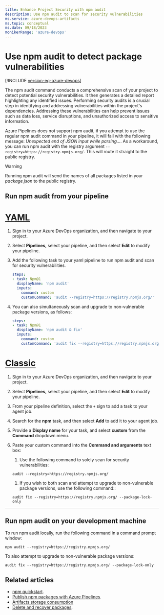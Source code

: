 ```yaml
---
title: Enhance Project Security with npm audit
description: Use npm audit to scan for security vulnerabilities
ms.service: azure-devops-artifacts
ms.topic: conceptual
ms.date: 09/18/2023
monikerRange: 'azure-devops'
---
```


# Use npm audit to detect package vulnerabilities

[!INCLUDE [version-eq-azure-devops](../../includes/version-eq-azure-devops.md)]

The npm audit command conducts a comprehensive scan of your project to detect potential security vulnerabilities. It then generates a detailed report highlighting any identified issues. Performing security audits is a crucial step in identifying and addressing vulnerabilities within the project's dependencies. Addressing these vulnerabilities can help prevent issues such as data loss, service disruptions, and unauthorized access to sensitive information.

Azure Pipelines does not support npm audit, if you attempt to use the regular npm audit command in your pipeline, it will fail with the following message: *Unexpected end of JSON input while parsing...*. As a workaround, you can run npm audit with the registry argument `--registry=https://registry.npmjs.org/`. This will route it straight to the public registry.

>[!WARNING]
> Running npm audit will send the names of all packages listed in your *package.json* to the public registry.

## Run npm audit from your pipeline

# [YAML](#tab/yaml)

1. Sign in to your Azure DevOps organization, and then navigate to your project.

1. Select **Pipelines**, select your pipeline, and then select **Edit** to modify your pipeline.

1. Add the following task to your yaml pipeline to run npm audit and scan for security vulnerabilities.

    ```yaml
    steps:
    - task: Npm@1
      displayName: 'npm audit'
      inputs:
        command: custom
        customCommand: 'audit --registry=https://registry.npmjs.org/'
    ```

1. You can also simultaneously scan and upgrade to non-vulnerable package versions, as follows:

    ```yaml
    steps:
    - task: Npm@1
      displayName: 'npm audit & fix'
      inputs:
        command: custom
        customCommand: 'audit fix --registry=https://registry.npmjs.org/ --package-lock-only'
    ```

# [Classic](#tab/classic)

1. Sign in to your Azure DevOps organization, and then navigate to your project.

1. Select **Pipelines**, select your pipeline, and then select **Edit** to modify your pipeline.

1. From your pipeline definition, select the `+` sign to add a task to your agent job.

1. Search for the **npm** task, and then select **Add** to add it to your agent job.

1. Provide a **Display name** for your task, and select **custom** from the **Command** dropdown menu.

1. Paste your custom command into the **Command and arguments** text box:

    1. Use the following command to solely scan for security vulnerabilities:
    
    ```Command
    audit --registry=https://registry.npmjs.org/
    ```

    1. If you wish to both scan and attempt to upgrade to non-vulnerable package versions, use the following command::
    
    ```Command
    audit fix --registry=https://registry.npmjs.org/ --package-lock-only
    ```
---

## Run npm audit on your development machine

To run npm audit locally, run the following command in a command prompt window:

```Command
npm audit --registry=https://registry.npmjs.org/
```

To also attempt to upgrade to non-vulnerable package versions:

```Command
audit fix --registry=https://registry.npmjs.org/ --package-lock-only
```

## Related articles

- [npm quickstart](../get-started-npm.md).
- [Publish npm packages with Azure Pipelines](../../pipelines/artifacts/npm.md).
- [Artifacts storage consumption](../artifact-storage.md)
- [Delete and recover packages](../how-to/delete-and-recover-packages.md).
